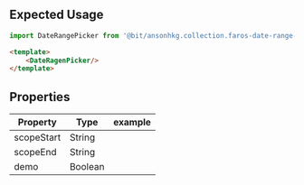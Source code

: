 ## Expected Usage

```js
import DateRangePicker from '@bit/ansonhkg.collection.faros-date-range-picker';
```

```html
<template>
    <DateRagenPicker/>
</template>
```

## Properties

| Property    | Type    | example |
| ---         | ---     | ---     |
| scopeStart  | String  |
| scopeEnd    | String  |  
| demo        | Boolean |